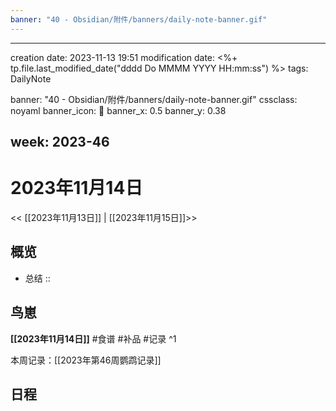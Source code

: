 ```yaml
---
banner: "40 - Obsidian/附件/banners/daily-note-banner.gif"
---
```

---
creation date: 2023-11-13 19:51
modification date: <%+ tp.file.last_modified_date("dddd Do MMMM YYYY HH:mm:ss") %>
tags: DailyNote

banner: "40 - Obsidian/附件/banners/daily-note-banner.gif"
cssclass: noyaml
banner_icon: 💌
banner_x: 0.5
banner_y: 0.38

week: 2023-46
---

# 2023年11月14日

<< [[2023年11月13日]] | [[2023年11月15日]]>>


## 概览
- 总结 :: 
## 鸟崽
**[[2023年11月14日]]**
#食谱 
#补品 
#记录 
^1

本周记录：[[2023年第46周鹦鹉记录]]

## 日程


